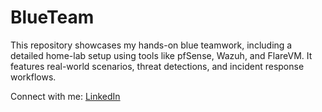 # BlueTeam

This repository showcases my hands-on blue teamwork, including a detailed home-lab setup using tools like pfSense, Wazuh, and FlareVM. It features real-world scenarios, threat detections, and incident response workflows.

Connect with me:
[LinkedIn](https://www.linkedin.com/in/hardilpanwar/)
